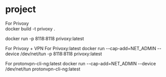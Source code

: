 # project
For Privoxy \
docker build -t privoxy .

docker run -p 8118:8118 privoxy:latest

For Privoxy + VPN
For Privoxy:latest
docker run --cap-add=NET_ADMIN --device /dev/net/tun -p 8118:8118 privoxy:latest

For protonvpn-cli-ng:latest
docker run --cap-add=NET_ADMIN --device /dev/net/tun protonvpn-cli-ng:latest



